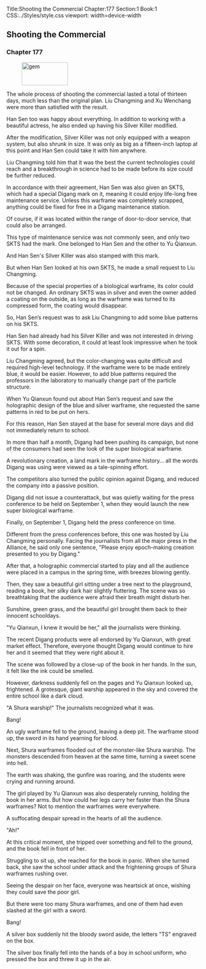 Title:Shooting the Commercial 
Chapter:177 
Section:1 
Book:1 
CSS:../Styles/style.css 
viewport: width=device-width
  
## Shooting the Commercial
### Chapter 177
  
<figure>
	<img src="../Images/gem.gif" alt="gem" id="gem" width="120" height="60" />
</figure>
  

  
The whole process of shooting the commercial lasted a total of thirteen days, much less than the original plan. Liu Changming and Xu Wenchang were more than satisfied with the result.

Han Sen too was happy about everything. In addition to working with a beautiful actress, he also ended up having his Silver Killer modified.

After the modification, Silver Killer was not only equipped with a weapon system, but also shrunk in size. It was only as big as a fifteen-inch laptop at this point and Han Sen could take it with him anywhere.

Liu Changming told him that it was the best the current technologies could reach and a breakthrough in science had to be made before its size could be further reduced.

In accordance with their agreement, Han Sen was also given an SKTS, which had a special Digang mark on it, meaning it could enjoy life-long free maintenance service. Unless this warframe was completely scrapped, anything could be fixed for free in a Digang maintenance station.

Of course, if it was located within the range of door-to-door service, that could also be arranged.

This type of maintenance service was not commonly seen, and only two SKTS had the mark. One belonged to Han Sen and the other to Yu Qianxun.

And Han Sen's Silver Killer was also stamped with this mark.

But when Han Sen looked at his own SKTS, he made a small request to Liu Changming.

Because of the special properties of a biological warframe, its color could not be changed. An ordinary SKTS was in silver and even the owner added a coating on the outside, as long as the warframe was turned to its compressed form, the coating would disappear.

So, Han Sen’s request was to ask Liu Changming to add some blue patterns on his SKTS.

Han Sen had already had his Silver Killer and was not interested in driving SKTS. With some decoration, it could at least look impressive when he took it out for a spin.

Liu Changming agreed, but the color-changing was quite difficult and required high-level technology. If the warframe were to be made entirely blue, it would be easier. However, to add blue patterns required the professors in the laboratory to manually change part of the particle structure.

When Yu Qianxun found out about Han Sen’s request and saw the holographic design of the blue and silver warframe, she requested the same patterns in red to be put on hers.

For this reason, Han Sen stayed at the base for several more days and did not immediately return to school.

In more than half a month, Digang had been pushing its campaign, but none of the consumers had seen the look of the super biological warframe.

A revolutionary creation, a land mark in the warframe history… all the words Digang was using were viewed as a tale-spinning effort.

The competitors also turned the public opinion against Digang, and reduced the company into a passive position.

Digang did not issue a counterattack, but was quietly waiting for the press conference to be held on September 1, when they would launch the new super biological warframe.

Finally, on September 1, Digang held the press conference on time.

Different from the press conferences before, this one was hosted by Liu Changming personally. Facing the journalists from all the major press in the Alliance, he said only one sentence, "Please enjoy epoch-making creation presented to you by Digang."

After that, a holographic commercial started to play and all the audience were placed in a campus in the spring time, with breezes blowing gently.

Then, they saw a beautiful girl sitting under a tree next to the playground, reading a book, her silky dark hair slightly fluttering. The scene was so breathtaking that the audience were afraid their breath might disturb her.

Sunshine, green grass, and the beautiful girl brought them back to their innocent schooldays.

"Yu Qianxun, I knew it would be her," all the journalists were thinking.

The recent Digang products were all endorsed by Yu Qianxun, with great market effect. Therefore, everyone thought Digang would continue to hire her and it seemed that they were right about it.

The scene was followed by a close-up of the book in her hands. In the sun, it felt like the ink could be smelled.

However, darkness suddenly fell on the pages and Yu Qianxun looked up, frightened. A grotesque, giant warship appeared in the sky and covered the entire school like a dark cloud.

"A Shura warship!" The journalists recognized what it was.

Bang!

An ugly warframe fell to the ground, leaving a deep pit. The warframe stood up, the sword in its hand yearning for blood.

Next, Shura warframes flooded out of the monster-like Shura warship. The monsters descended from heaven at the same time, turning a sweet scene into hell.

The earth was shaking, the gunfire was roaring, and the students were crying and running around.

The girl played by Yu Qianxun was also desperately running, holding the book in her arms. But how could her legs carry her faster than the Shura warframes? Not to mention the warframes were everywhere.

A suffocating despair spread in the hearts of all the audience.

"Ah!"

At this critical moment, she tripped over something and fell to the ground, and the book fell in front of her.

Struggling to sit up, she reached for the book in panic. When she turned back, she saw the school under attack and the frightening groups of Shura warframes rushing over.

Seeing the despair on her face, everyone was heartsick at once, wishing they could save the poor girl.

But there were too many Shura warframes, and one of them had even slashed at the girl with a sword.

Bang!

A silver box suddenly hit the bloody sword aside, the letters "TS" engraved on the box.

The silver box finally fell into the hands of a boy in school uniform, who pressed the box and threw it up in the air.
